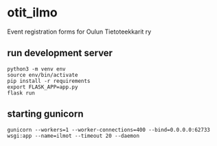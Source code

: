 # otit_ilmo
Event registration forms for Oulun Tietoteekkarit ry

## run development server
```shell
python3 -m venv env
source env/bin/activate
pip install -r requirements
export FLASK_APP=app.py
flask run
```

## starting gunicorn
```shell
gunicorn --workers=1 --worker-connections=400 --bind=0.0.0.0:62733 wsgi:app --name=ilmot --timeout 20 --daemon
```
